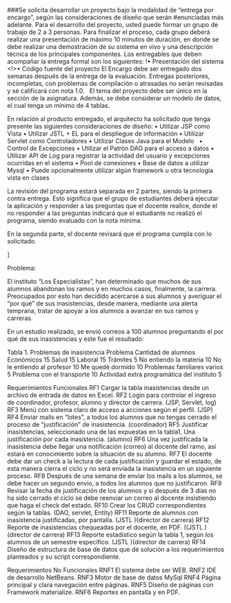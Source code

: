 ###Se solicita desarrollar un proyecto bajo la modalidad de “entrega por encargo”, según las consideraciones de diseño que serán #enunciadas más adelante. Para el desarrollo del proyecto, usted puede formar un grupo de trabajo de 2 a 3 personas. 
Para finalizar el proceso, cada grupo deberá realizar una presentación de máximo 10 minutos de duración, en donde se debe realizar una demostración de su sistema en vivo y una descripción técnica de los principales componentes. 
Los entregables que deben acompañar la entrega formal son los siguientes: 
!•	Presentación del sistema
<!>•	Código fuente del proyecto
El Encargo debe ser entregado dos semanas después de la entrega de la evaluación. Entregas posteriores, incompletas, con problemas de compilación o atrasadas no serán revisadas y se calificará con nota 1.0.  
El tema del proyecto debe ser único en la sección de la asignatura.
Además, se debe considerar un modelo de datos, el cual tenga un mínimo de 4 tablas.

En relación al producto entregado, el arquitecto ha solicitado que tenga presente las siguientes consideraciones de diseño:
•	Utilizar JSP como Vista 
•	Utilizar JSTL + EL para el despliegue de información
•	Utilizar Servlet como Controladores 
•	Utilizar Clases Java para el Modelo  
•	Control de Excepciones
•	Utilizar el Patrón DAO para el acceso a datos 
•	Utilizar API de Log para registrar la actividad del usuario y excepciones ocurridas en el sistema
•	Pool de conexiones
•	Base de datos a utilizar Mysql
•	Puede opcionalmente utilizar algún framework u otra tecnología vista en clases

La revisión del programa estará separada en 2 partes, siendo la primera contra entrega. Esto significa que el grupo de estudiantes deberá ejecutar la aplicación y responder a las preguntas que el docente realice, donde el no responder a las preguntas indicará que el estudiante no realizó el programa, siendo evaluado con la nota mínima.

En la segunda parte, el docente revisará que el programa cumpla con lo solicitado. 




]
 

Problema:

El instituto “Los Especialistas”, han determinado que muchos de sus alumnos abandonan los ramos y en muchos casos, finalmente, la carrera.  Preocupados por esto han decidido acercarse a sus alumnos y averiguar el “por qué” de sus inasistencias, desde manera, mediante una alerta temprana, tratar de apoyar a los alumnos a avanzar en sus ramos y carreras.

En un estudio realizado, se envió correos a 100  alumnos preguntando el por qué de sus inasistencias y este fue el resultado:

Tabla 1. Problemas de inasistencia
Problema	Cantidad de alumnos
Económicos	15
       Salud	15
       Laboral	15
       Trámites	5
       No entiendo la materia	10
       No le entiendo al profesor	10
       Me quedé dormido	10
       Problemas familiares varios	5
       Problema con el transporte	10
       Actividad extra programática del instituto 	5

    
Requerimientos Funcionales
RF1	Cargar la tabla inasistencias desde un archivo de entrada de datos en Excel.
RF2	Login para controlar el ingreso de coordinador, profesor, alumno y director de carrera. (JSP, Servlet, log)
RF3	Menú con sistema claro de acceso a acciones según el perfil.  (JSP)
RF4	Enviar mails en “lotes”, a todos los alumnos que no tengas cerrado el proceso de “justificación” de inasistencia. (coordinador)
RF5	Justificar inasistencias, seleccionado una de las expuestas en la tabla1, Una justificación por cada inasistencia. (alumno)
RF6	Una vez justificada la inasistencia debe llegar una notificación (correo) al docente del ramo, así estará en conocimiento sobre la situación de su alumno.
RF7	El docente debe dar un check a la lectura de cada justificación y guardar el estado, de esta manera cierra el ciclo y no será enviada la inasistencia en un siguiente proceso.
RF8	Después de una semana de enviar los mails a los alumnos, se debe hacer un segundo envío, a todos los alumnos que no justificaron.
RF9	Revisar la fecha de justificación de los alumnos y si después de 3 días no ha sido cerrado el ciclo se debe reenviar un correo al docente insistiendo que haga el check del estado.
RF10	Crear los CRUD correspondientes según la tablas.  (DAO, servlet, Entity)
RF11	Reporte de alumnos con inasistencia justificadas, por pantalla. (JSTL )(director de carrera)
RF12	Reporte de inasistencias chequeadas por el docente, en PDF. ((JSTL )(director de carrera)
RF13	Reporte estadístico según la tabla 1, según los alumnos de un semestre específico.  (JSTL )(director de carrera)
RF14	Diseño de estructura de base de datos que dé solución a los requerimientos planteados y su script correspondiente.

Requerimientos No Funcionales
RNF1	El sistema debe ser WEB.
RNF2	IDE de desarrollo NetBeans.
RNF3	Motor de base de datos MySql
RNF4	Página principal  y clara navegación entre páginas.
RNF5	Diseño de páginas con Framework materialize.
RNF6	Reportes en pantalla y en PDF.
